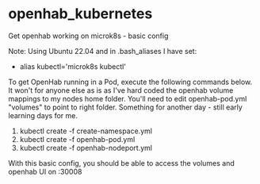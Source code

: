 # openhab_kubernetes
Get openhab working on microk8s - basic config

Note:
Using Ubuntu 22.04 and in  .bash_aliases I have set:
- alias kubectl='microk8s kubectl'


To get OpenHab running in a Pod, execute the following commands below.  It won't for anyone else as is as I've hard coded the openhab volume mappings to my nodes home folder.  You'll need to edit openhab-pod.yml "volumes" to point to right folder.  Something for another day - still early learning days for me.

1. kubectl create -f create-namespace.yml
2. kubectl create -f openhab-pod.yml 
3. kubectl create -f openhab-nodeport.yml

With this basic config,  you should be able to access the volumes and openhab UI on <nodes ip>:30008
